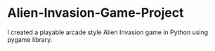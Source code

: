 # Alien-Invasion-Game-Project
I created a playable arcade style Alien Invasion game in Python using pygame library.
